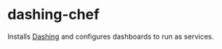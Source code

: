 dashing-chef
============

Installs [Dashing](http://shopify.github.io/dashing/) and configures dashboards to run as services.
